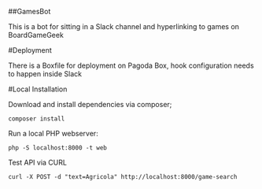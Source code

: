 ##GamesBot

This is a bot for sitting in a Slack channel and hyperlinking to games on BoardGameGeek

#Deployment

There is a Boxfile for deployment on Pagoda Box, hook configuration needs to happen inside Slack

#Local Installation

Download and install dependencies via composer;

    composer install

Run a local PHP webserver:

    php -S localhost:8000 -t web

Test API via CURL

    curl -X POST -d "text=Agricola" http://localhost:8000/game-search